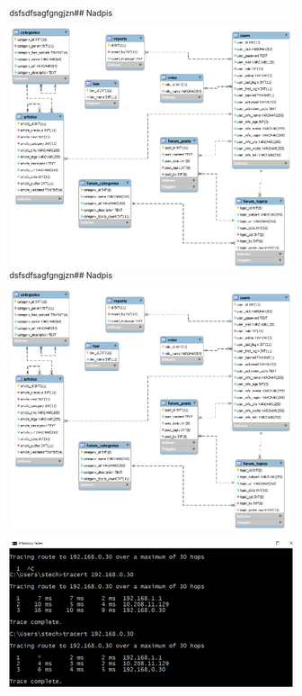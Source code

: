 dsfsdfsagfgngjzn## Nadpis

![era model](/uploads/category/site/testovaci-clanek-na-novem-zdroji/attachments/era-model.png)dsfsdfsagfgngjzn## Nadpis

![era model](/uploads/category/site/testovaci-clanek-na-novem-zdroji/attachments/era-model.png)


![text](/uploads/category/site/testovaci-clanek-na-novem-zdroji/attachments/tracert.png)